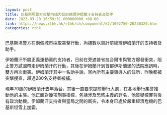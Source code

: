 ```yaml
---
layout: post
title: 巴基斯坦警方突擊拘捕大批前總理伊姆蘭汗支持者及助手
date: 2023-03-20 16:59:31.000000000 +08:00
link: https://news.rthk.hk/rthk/ch/component/k2/1692750-20230320.htm
categories: rthk
---
```


巴基斯坦警方在兩個城市採取突擊行動，拘捕數以百計前總理伊姆蘭汗的支持者及助手。

伊姆蘭汗所屬正義運動黨的支持者，日前在旁遮普省拉合爾市與警方爆發衝突，阻止警方試圖帶走伊姆蘭汗的行動，其後在伊姆蘭汗到首都伊斯蘭堡的法院應訊時，雙方再次衝突。伊姆蘭汗其中一名助手說，黨內所有主要領導人的住所，昨晚都被突擊搜查，超過280名支持者被捕。

現年70歲的伊姆蘭汗去年落台，其後一直要求提前舉行大選，在各地舉行集會推動他的主張。他正面對幾項刑事指控，包括涉及恐怖主義的罪名，他質疑控罪背後有政治動機。伊姆蘭汗支持者與當局之間的衝突，令本身已處於嚴重經濟危機的巴基斯坦雪上加霜。
